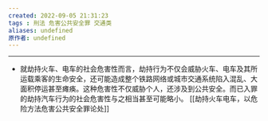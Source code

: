 ```yaml
---
created: 2022-09-05 21:31:23
tags : 刑法 危害公共安全罪 交通类
aliases: undefined
原作者: undefined
---
```

---
- 就劫持火车、电车的社会危害性而言，劫持行为不仅会威胁火车、电车及其所运载乘客的生命安全，还可能造成整个铁路网络或城市交通系统陷入混乱、大面积停运甚至瘫痪。这种危害性不仅威胁个人，还涉及到公共安全。而已入罪的劫持汽车行为的社会危害性与之相当甚至可能略小。
[[劫持火车电车，以危险方法危害公共安全罪论处]]



